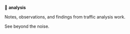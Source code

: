 🔎 **analysis**

Notes, observations, and findings from traffic analysis work.

See beyond the noise.
